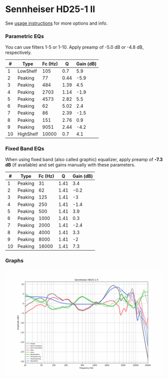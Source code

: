 # Sennheiser HD25-1 II
See [usage instructions](https://github.com/jaakkopasanen/AutoEq#usage) for more options and info.

### Parametric EQs
You can use filters 1-5 or 1-10. Apply preamp of -5.0 dB or -4.8 dB, respectively.

|   # | Type      |   Fc (Hz) |    Q |   Gain (dB) |
|-----|-----------|-----------|------|-------------|
|   1 | LowShelf  |       105 | 0.7  |         5.9 |
|   2 | Peaking   |        77 | 0.44 |        -5.9 |
|   3 | Peaking   |       484 | 1.39 |         4.5 |
|   4 | Peaking   |      2703 | 1.14 |        -1.9 |
|   5 | Peaking   |      4573 | 2.82 |         5.5 |
|   6 | Peaking   |        62 | 5.02 |         2.4 |
|   7 | Peaking   |        86 | 2.39 |        -1.5 |
|   8 | Peaking   |       151 | 2.76 |         0.9 |
|   9 | Peaking   |      9051 | 2.44 |        -4.2 |
|  10 | HighShelf |     10000 | 0.7  |         4.1 |

### Fixed Band EQs
When using fixed band (also called graphic) equalizer, apply preamp of **-7.3 dB** (if available) and set gains manually with these parameters.

|   # | Type    |   Fc (Hz) |    Q |   Gain (dB) |
|-----|---------|-----------|------|-------------|
|   1 | Peaking |        31 | 1.41 |         3.4 |
|   2 | Peaking |        62 | 1.41 |        -0.2 |
|   3 | Peaking |       125 | 1.41 |        -3   |
|   4 | Peaking |       250 | 1.41 |        -1.4 |
|   5 | Peaking |       500 | 1.41 |         3.9 |
|   6 | Peaking |      1000 | 1.41 |         0.3 |
|   7 | Peaking |      2000 | 1.41 |        -2.4 |
|   8 | Peaking |      4000 | 1.41 |         3.3 |
|   9 | Peaking |      8000 | 1.41 |        -2   |
|  10 | Peaking |     16000 | 1.41 |         7.3 |

### Graphs
![](./Sennheiser%20HD25-1%20II.png)
